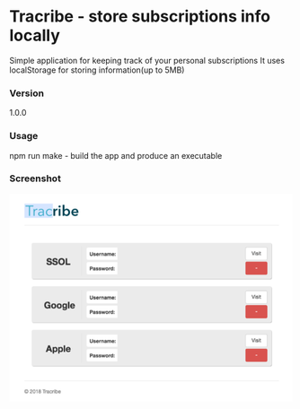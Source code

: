 # Tracribe - store subscriptions info locally

Simple application for keeping track of your personal subscriptions
It uses localStorage for storing information(up to 5MB)

### Version
1.0.0

### Usage

npm run make - build the app and produce an executable

### Screenshot
![Screenshot](example.png)
